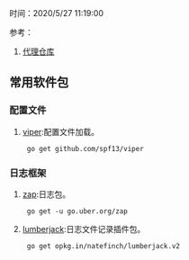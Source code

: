 时间：2020/5/27 11:19:00

参考：

1. [代理仓库](https://goproxy.io/zh/)  

## 常用软件包 

### 配置文件  

1. [viper](https://github.com/spf13/viper):配置文件加载。

		go get github.com/spf13/viper
### 日志框架
  
1. [zap](https://github.com/uber-go/zap):日志包。

		go get -u go.uber.org/zap

2. [lumberjack](https://github.com/natefinch/lumberjack):日志文件记录插件包。

		go get opkg.in/natefinch/lumberjack.v2
